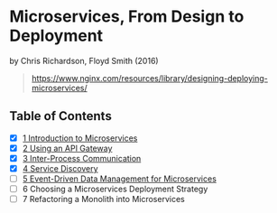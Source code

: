 # Microservices, From Design to Deployment

by Chris Richardson, Floyd Smith (2016)

> <https://www.nginx.com/resources/library/designing-deploying-microservices/>

## Table of Contents

- [x] [1 Introduction to Microservices](1_introduction_to_microservices)
- [x] [2 Using an API Gateway](2_using_an_api_gateway)
- [x] [3 Inter-Process Communication](3_inter_process_communication)
- [x] [4 Service Discovery](4_service_discovery)
- [ ] [5 Event-Driven Data Management for Microservices](5_event_driven_data_management)
- [ ] 6 Choosing a Microservices Deployment Strategy
- [ ] 7 Refactoring a Monolith into Microservices
